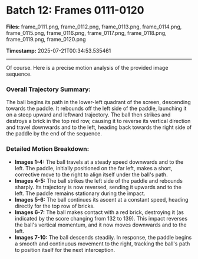# Batch 12: Frames 0111-0120

**Files:** frame_0111.png, frame_0112.png, frame_0113.png, frame_0114.png, frame_0115.png, frame_0116.png, frame_0117.png, frame_0118.png, frame_0119.png, frame_0120.png

**Timestamp:** 2025-07-21T00:34:53.535461

---

Of course. Here is a precise motion analysis of the provided image sequence.

### Overall Trajectory Summary:
The ball begins its path in the lower-left quadrant of the screen, descending towards the paddle. It rebounds off the left side of the paddle, launching it on a steep upward and leftward trajectory. The ball then strikes and destroys a brick in the top red row, causing it to reverse its vertical direction and travel downwards and to the left, heading back towards the right side of the paddle by the end of the sequence.

### Detailed Motion Breakdown:
*   **Images 1-4:** The ball travels at a steady speed downwards and to the left. The paddle, initially positioned on the far left, makes a short, corrective move to the right to align itself under the ball's path.
*   **Images 4-5:** The ball strikes the left side of the paddle and rebounds sharply. Its trajectory is now reversed, sending it upwards and to the left. The paddle remains stationary during the impact.
*   **Images 5-6:** The ball continues its ascent at a constant speed, heading directly for the top row of bricks.
*   **Images 6-7:** The ball makes contact with a red brick, destroying it (as indicated by the score changing from 132 to 139). This impact reverses the ball's vertical momentum, and it now moves downwards and to the left.
*   **Images 7-10:** The ball descends steadily. In response, the paddle begins a smooth and continuous movement to the right, tracking the ball's path to position itself for the next interception.
